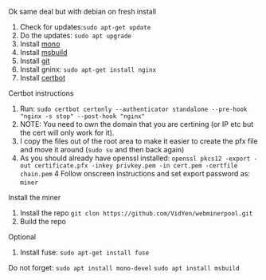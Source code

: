 Ok same deal but with debian on fresh install
1. Check for updates:``sudo apt-get update``
2. Do the updates: ``sudo apt upgrade``
3. Install [mono](https://www.mono-project.com/download/stable/#download-lin-debian)
4. Install [msbuild](https://www.microsoft.com/net/learn/get-started-with-dotnet-tutorial)
5. Install [git](https://gist.github.com/derhuerst/1b15ff4652a867391f03)
6. Install gninx: ``sudo apt-get install nginx``
7. Install [certbot](https://certbot.eff.org/lets-encrypt/debianstretch-nginx)

Certbot instructions
1. Run: ``sudo certbot certonly --authenticator standalone --pre-hook "nginx -s stop" --post-hook "nginx"``
2. NOTE: You need to own the domain that you are certining (or IP etc but the cert will only work for it).
3. I copy the files out of the root area to make it easier to create the pfx file and move it around (``sudo su`` and then back again)
3. As you should already have openssl installed: ``openssl pkcs12 -export -out certificate.pfx -inkey privkey.pem -in cert.pem -certfile chain.pem``
4 Follow onscreen instructions and set export password as: ``miner``

Install the miner
1. Install the repo ``git clon https://github.com/VidYen/webminerpool.git``
2. Build the repo

Optional
1. Install fuse: ``sudo apt-get install fuse``

Do not forget:
``sudo apt install mono-devel``
``sudo apt install msbuild``
